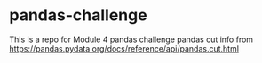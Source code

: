 # pandas-challenge
This is a repo for Module 4 pandas challenge
pandas cut info from https://pandas.pydata.org/docs/reference/api/pandas.cut.html